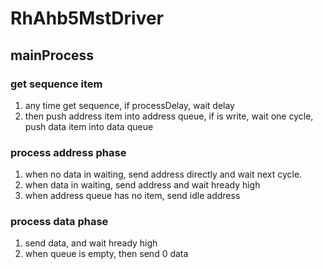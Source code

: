 # RhAhb5MstDriver
## mainProcess
### get sequence item
1. any time get sequence, if processDelay, wait delay
2. then push address item into address queue, if is write, wait one cycle, push data item into data queue
### process address phase
1. when no data in waiting, send address directly and wait next cycle.
2. when data in waiting, send address and wait hready high
3. when address queue has no item, send idle address
### process data phase
1. send data, and wait hready high
2. when queue is empty, then send 0 data
